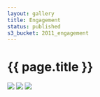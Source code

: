 ```yaml
---
layout: gallery
title: Engagement
status: published
s3_bucket: 2011_engagement
---
```


# {{ page.title }}

<div id="slideshow" style="width: 500px; height: 300px">
<!--
    <img src="{{ site.gallery_base }}/{{ page.s3_bucket }}/IMG_2288.JPG">
    <img src="{{ site.gallery_base }}/{{ page.s3_bucket }}/IMG_2289.JPG">
    <img src="{{ site.gallery_base }}/{{ page.s3_bucket }}/IMG_2290.JPG">
    <img src="{{ site.gallery_base }}/{{ page.s3_bucket }}/IMG_2291.JPG">
    <img src="{{ site.gallery_base }}/{{ page.s3_bucket }}/IMG_2292.JPG">
    <img src="{{ site.gallery_base }}/{{ page.s3_bucket }}/IMG_2293.JPG">
    <img src="{{ site.gallery_base }}/{{ page.s3_bucket }}/IMG_2294.JPG">
    <img src="{{ site.gallery_base }}/{{ page.s3_bucket }}/IMG_2295.JPG">
    <img src="{{ site.gallery_base }}/{{ page.s3_bucket }}/IMG_2296.JPG">
    <img src="{{ site.gallery_base }}/{{ page.s3_bucket }}/IMG_2297.JPG">
    <img src="{{ site.gallery_base }}/{{ page.s3_bucket }}/IMG_2298.JPG">
    <img src="{{ site.gallery_base }}/{{ page.s3_bucket }}/IMG_2299.JPG">
    <img src="{{ site.gallery_base }}/{{ page.s3_bucket }}/IMG_2300.JPG">
    <img src="{{ site.gallery_base }}/{{ page.s3_bucket }}/IMG_2301.JPG">
    <img src="{{ site.gallery_base }}/{{ page.s3_bucket }}/IMG_2302.JPG">
    <img src="{{ site.gallery_base }}/{{ page.s3_bucket }}/IMG_2303.JPG">
    <img src="{{ site.gallery_base }}/{{ page.s3_bucket }}/IMG_2304.JPG">
    <img src="{{ site.gallery_base }}/{{ page.s3_bucket }}/IMG_2305.JPG">
    <img src="{{ site.gallery_base }}/{{ page.s3_bucket }}/IMG_2306.JPG">
    <img src="{{ site.gallery_base }}/{{ page.s3_bucket }}/IMG_2307.JPG">
    <img src="{{ site.gallery_base }}/{{ page.s3_bucket }}/IMG_2308.JPG">
    <img src="{{ site.gallery_base }}/{{ page.s3_bucket }}/IMG_2309.JPG">
    <img src="{{ site.gallery_base }}/{{ page.s3_bucket }}/IMG_2310.JPG">
    <img src="{{ site.gallery_base }}/{{ page.s3_bucket }}/IMG_2311.JPG">
    <img src="{{ site.gallery_base }}/{{ page.s3_bucket }}/IMG_2312.JPG">
    <img src="{{ site.gallery_base }}/{{ page.s3_bucket }}/IMG_2313.JPG">
    <img src="{{ site.gallery_base }}/{{ page.s3_bucket }}/IMG_2314.JPG">
    <img src="{{ site.gallery_base }}/{{ page.s3_bucket }}/IMG_2315.JPG">
    <img src="{{ site.gallery_base }}/{{ page.s3_bucket }}/IMG_2316.JPG">
    <img src="{{ site.gallery_base }}/{{ page.s3_bucket }}/IMG_2317.JPG">
    <img src="{{ site.gallery_base }}/{{ page.s3_bucket }}/IMG_2318.JPG">
    <img src="{{ site.gallery_base }}/{{ page.s3_bucket }}/IMG_2319.JPG">
    <img src="{{ site.gallery_base }}/{{ page.s3_bucket }}/IMG_2320.JPG">
    <img src="{{ site.gallery_base }}/{{ page.s3_bucket }}/IMG_2321.JPG">
    <img src="{{ site.gallery_base }}/{{ page.s3_bucket }}/IMG_2322.JPG">
    <img src="{{ site.gallery_base }}/{{ page.s3_bucket }}/IMG_2323.JPG">
    <img src="{{ site.gallery_base }}/{{ page.s3_bucket }}/IMG_2324.JPG">
    <img src="{{ site.gallery_base }}/{{ page.s3_bucket }}/IMG_2325.JPG">
    <img src="{{ site.gallery_base }}/{{ page.s3_bucket }}/IMG_2326.JPG">
    <img src="{{ site.gallery_base }}/{{ page.s3_bucket }}/IMG_2327.JPG">
    <img src="{{ site.gallery_base }}/{{ page.s3_bucket }}/IMG_2328.JPG">
    <img src="{{ site.gallery_base }}/{{ page.s3_bucket }}/IMG_2329.JPG">
    <img src="{{ site.gallery_base }}/{{ page.s3_bucket }}/IMG_2330.JPG">
    <img src="{{ site.gallery_base }}/{{ page.s3_bucket }}/IMG_2331.JPG">
    <img src="{{ site.gallery_base }}/{{ page.s3_bucket }}/IMG_2332.JPG">
    <img src="{{ site.gallery_base }}/{{ page.s3_bucket }}/IMG_2333.JPG">
    <img src="{{ site.gallery_base }}/{{ page.s3_bucket }}/IMG_2334.JPG">
    <img src="{{ site.gallery_base }}/{{ page.s3_bucket }}/IMG_2335.JPG">
    <img src="{{ site.gallery_base }}/{{ page.s3_bucket }}/IMG_2336.JPG">
    <img src="{{ site.gallery_base }}/{{ page.s3_bucket }}/IMG_2337.JPG">
    <img src="{{ site.gallery_base }}/{{ page.s3_bucket }}/IMG_2338.JPG">
    <img src="{{ site.gallery_base }}/{{ page.s3_bucket }}/IMG_2339.JPG">
    <img src="{{ site.gallery_base }}/{{ page.s3_bucket }}/IMG_2340.JPG">
    <img src="{{ site.gallery_base }}/{{ page.s3_bucket }}/IMG_2341.JPG">
    <img src="{{ site.gallery_base }}/{{ page.s3_bucket }}/IMG_2342.JPG">
    <img src="{{ site.gallery_base }}/{{ page.s3_bucket }}/IMG_2343.JPG">
    <img src="{{ site.gallery_base }}/{{ page.s3_bucket }}/IMG_2344.JPG">
    <img src="{{ site.gallery_base }}/{{ page.s3_bucket }}/IMG_2345.JPG">
    <img src="{{ site.gallery_base }}/{{ page.s3_bucket }}/IMG_2346.JPG">
    <img src="{{ site.gallery_base }}/{{ page.s3_bucket }}/IMG_2347.JPG">
    <img src="{{ site.gallery_base }}/{{ page.s3_bucket }}/IMG_2348.JPG">
    <img src="{{ site.gallery_base }}/{{ page.s3_bucket }}/IMG_2349.JPG">
    <img src="{{ site.gallery_base }}/{{ page.s3_bucket }}/IMG_2350.JPG">
    <img src="{{ site.gallery_base }}/{{ page.s3_bucket }}/IMG_2351.JPG">
    <img src="{{ site.gallery_base }}/{{ page.s3_bucket }}/IMG_2352.JPG">
    <img src="{{ site.gallery_base }}/{{ page.s3_bucket }}/IMG_2353.JPG">
    <img src="{{ site.gallery_base }}/{{ page.s3_bucket }}/IMG_2354.JPG">
    <img src="{{ site.gallery_base }}/{{ page.s3_bucket }}/IMG_2355.JPG">
    <img src="{{ site.gallery_base }}/{{ page.s3_bucket }}/IMG_2356.JPG">
    <img src="{{ site.gallery_base }}/{{ page.s3_bucket }}/IMG_2357.JPG">
    <img src="{{ site.gallery_base }}/{{ page.s3_bucket }}/IMG_2358.JPG">
    -->
    <img src="{{ site.gallery_base }}/{{ page.s3_bucket }}/IMG_2359.JPG">
    <img src="{{ site.gallery_base }}/{{ page.s3_bucket }}/IMG_2360.JPG">
    <img src="{{ site.gallery_base }}/{{ page.s3_bucket }}/IMG_2361.JPG">
</div>
